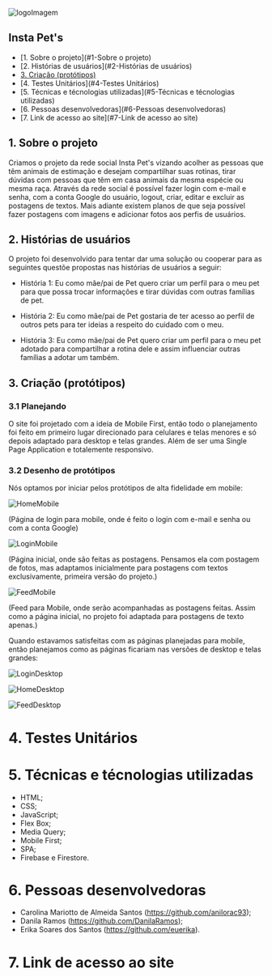 ![logoImagem](https://user-images.githubusercontent.com/110473504/230805579-b53bce09-5a41-46ae-9ea8-c6496af6b99d.jpeg)

## Insta Pet's

* [1. Sobre o projeto](#1-Sobre o projeto)
* [2. Histórias de usuários](#2-Histórias de usuários)
* [3. Criação (protótipos)](#3-Criação (protótipos))
* [4. Testes Unitários](#4-Testes Unitários)
* [5. Técnicas e técnologias utilizadas](#5-Técnicas e técnologias utilizadas)
* [6. Pessoas desenvolvedoras](#6-Pessoas desenvolvedoras)
* [7. Link de acesso ao site](#7-Link de acesso ao site)

## 1. Sobre o projeto

Criamos o projeto da rede social Insta Pet's vizando acolher as pessoas que têm animais de estimação e desejam compartilhar suas rotinas, tirar dúvidas com pessoas que têm em casa animais da mesma espécie ou mesma raça. Através da rede social é possível fazer login com e-mail e senha, com a conta Google do usuário, logout, criar, editar e excluir as postagens de textos.
Mais adiante existem planos de que seja possível fazer postagens com imagens e adicionar fotos aos perfis de usuários.

## 2. Histórias de usuários
O projeto foi desenvolvido para tentar dar uma solução ou cooperar para as seguintes questõe propostas nas histórias de usuários a seguir:

* História 1:
Eu como mãe/pai de Pet quero criar um perfil para o meu pet para que possa trocar informações e tirar dúvidas com outras famílias de pet.

* História 2:
Eu como mãe/pai de Pet gostaria de ter acesso ao perfil de outros pets para ter ideias a respeito do cuidado com o meu.

* História 3:
Eu como mãe/pai de Pet quero criar um perfil para o meu pet adotado para compartilhar a rotina dele e assim influenciar outras famílias a adotar um também.

## 3. Criação (protótipos)

### 3.1 Planejando
O site foi projetado com a ideia de Mobile First, então todo o planejamento foi feito em primeiro lugar direcionado para celulares e telas menores e só depois adaptado para desktop e telas grandes. Além de ser uma Single Page Application e totalemente responsivo.

### 3.2 Desenho de protótipos
Nós optamos por iniciar pelos protótipos de alta fidelidade em mobile:

![HomeMobile](https://user-images.githubusercontent.com/110473504/230808241-52dea98f-90cc-4328-87d6-4112d85fafd2.png)

(Página de login para mobile, onde é feito o login com e-mail e senha ou com a conta Google)

![LoginMobile](https://user-images.githubusercontent.com/110473504/230808361-ec4f0ede-a029-4235-abed-4eb1bcb5a83c.png)

(Página inicial, onde são feitas as postagens. Pensamos ela com postagem de fotos, mas adaptamos inicialmente para postagens com textos exclusivamente, primeira versão do projeto.)

![FeedMobile](https://user-images.githubusercontent.com/110473504/230808764-88fe1d05-507e-4777-a626-27d84bdb1fe5.png)

(Feed para Mobile, onde serão acompanhadas as postagens feitas. Assim como a página inicial, no projeto foi adaptada para postagens de texto apenas.)

Quando estavamos satisfeitas com as páginas planejadas para mobile, então planejamos como as páginas ficariam nas versões de desktop e telas grandes:

![LoginDesktop](https://user-images.githubusercontent.com/110473504/230809017-eea51017-0aa0-4545-a3cc-03dcb8246156.png)

![HomeDesktop](https://user-images.githubusercontent.com/110473504/230809082-42400fa4-ac83-415d-b20d-7afd28487550.png)

![FeedDesktop](https://user-images.githubusercontent.com/110473504/230809090-926d417c-87d6-45fb-a074-d8b3b04353aa.png)

# 4. Testes Unitários

# 5. Técnicas e técnologias utilizadas

* HTML;
* CSS;
* JavaScript;
* Flex Box;
* Media Query;
* Mobile First;
* SPA;
* Firebase e Firestore.

 # 6. Pessoas desenvolvedoras

 * Carolina Mariotto de Almeida Santos (https://github.com/anilorac93);
 * Danila Ramos (https://github.com/DanilaRamos);
 * Erika Soares dos Santos (https://github.com/euerika).

 # 7. Link de acesso ao site


